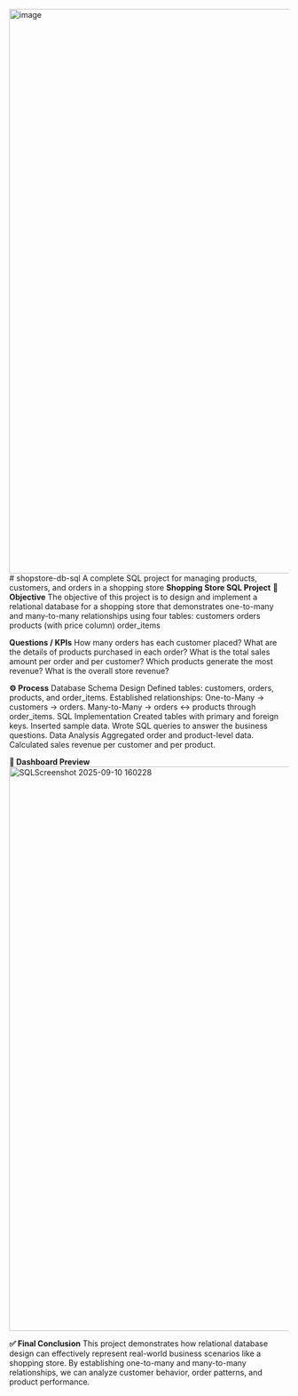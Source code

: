 <img width="1912" height="1017" alt="image" src="https://github.com/user-attachments/assets/e305d8ef-aed4-4085-8a24-d2394b1f70fd" /># shopstore-db-sql
A complete SQL project for managing products, customers, and orders in a shopping store
**Shopping Store SQL Project**
**🎯 Objective**
The objective of this project is to design and implement a relational database for a shopping store that demonstrates one-to-many and many-to-many relationships using four tables:
customers
orders
products (with price column)
order_items

**Questions / KPIs**
How many orders has each customer placed?
What are the details of products purchased in each order?
What is the total sales amount per order and per customer?
Which products generate the most revenue?
What is the overall store revenue?

**⚙️ Process**
Database Schema Design
Defined tables: customers, orders, products, and order_items.
Established relationships:
One-to-Many → customers → orders.
Many-to-Many → orders ↔ products through order_items.
SQL Implementation
Created tables with primary and foreign keys.
Inserted sample data.
Wrote SQL queries to answer the business questions.
Data Analysis
Aggregated order and product-level data.
Calculated sales revenue per customer and per product.

**📸 Dashboard Preview**
<img width="1912" height="1017" alt="SQLScreenshot 2025-09-10 160228" src="https://github.com/user-attachments/assets/2beb6117-87e0-488d-a861-965da2e72676" />


**✅ Final Conclusion**
This project demonstrates how relational database design can effectively represent real-world business scenarios like a shopping store. By establishing one-to-many and many-to-many relationships, we can analyze customer behavior, order patterns, and product performance.

